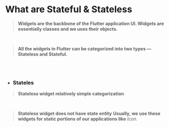 # What are Stateful & Stateless

> **Widgets are the backbone of the Flutter application UI. Widgets are essentially classes and we uses their objects.**
<br>

> **All the widgets in Flutter can be categorized into two types — Stateless and Stateful.** 
<br>
<br>

* ### Stateles

> **Stateless widget relatively simple categorization**
<br>

> **Stateless widget does not have state entity**
> **Usually, we use these widgets for static portions of our applications like** *Icon.* 
